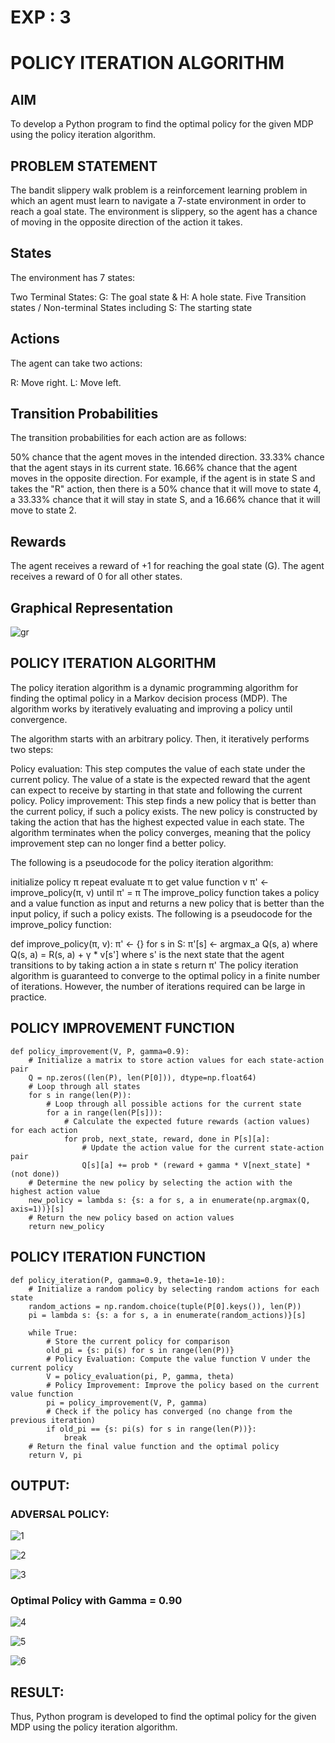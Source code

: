 # EXP : 3


# POLICY ITERATION ALGORITHM

## AIM
To develop a Python program to find the optimal policy for the given MDP using the policy iteration algorithm.

## PROBLEM STATEMENT

The bandit slippery walk problem is a reinforcement learning problem in which an agent must learn to navigate a 7-state environment in order to reach a goal state. The environment is slippery, so the agent has a chance of moving in the opposite direction of the action it takes.

## States

The environment has 7 states:

Two Terminal States: G: The goal state & H: A hole state. Five Transition states / Non-terminal States including S: The starting state

## Actions

The agent can take two actions:


R: Move right. L: Move left.

## Transition Probabilities

The transition probabilities for each action are as follows:

50% chance that the agent moves in the intended direction. 33.33% chance that the agent stays in its current state. 16.66% chance that the agent moves in the opposite direction. For example, if the agent is in state S and takes the "R" action, then there is a 50% chance that it will move to state 4, a 33.33% chance that it will stay in state S, and a 16.66% chance that it will move to state 2.

## Rewards

The agent receives a reward of +1 for reaching the goal state (G). The agent receives a reward of 0 for all other states.


## Graphical Representation


![gr](https://github.com/Manoj21500566/policy-iteration-algorithm/assets/94588708/0849dc4a-6321-4603-8c97-7043fa57a877)



## POLICY ITERATION ALGORITHM


The policy iteration algorithm is a dynamic programming algorithm for finding the optimal policy in a Markov decision process (MDP). The algorithm works by iteratively evaluating and improving a policy until convergence.

The algorithm starts with an arbitrary policy. Then, it iteratively performs two steps:

Policy evaluation: This step computes the value of each state under the current policy. The value of a state is the expected reward that the agent can expect to receive by starting in that state and following the current policy. Policy improvement: This step finds a new policy that is better than the current policy, if such a policy exists. The new policy is constructed by taking the action that has the highest expected value in each state. The algorithm terminates when the policy converges, meaning that the policy improvement step can no longer find a better policy.

The following is a pseudocode for the policy iteration algorithm:

initialize policy π repeat evaluate π to get value function v π' ← improve_policy(π, v) until π' = π The improve_policy function takes a policy and a value function as input and returns a new policy that is better than the input policy, if such a policy exists. The following is a pseudocode for the improve_policy function:

def improve_policy(π, v): π' ← {} for s in S: π'[s] ← argmax_a Q(s, a) where Q(s, a) = R(s, a) + γ * v[s'] where s' is the next state that the agent transitions to by taking action a in state s return π' The policy iteration algorithm is guaranteed to converge to the optimal policy in a finite number of iterations. However, the number of iterations required can be large in practice.


## POLICY IMPROVEMENT FUNCTION


~~~
def policy_improvement(V, P, gamma=0.9):
    # Initialize a matrix to store action values for each state-action pair
    Q = np.zeros((len(P), len(P[0])), dtype=np.float64)
    # Loop through all states
    for s in range(len(P)):
        # Loop through all possible actions for the current state
        for a in range(len(P[s])):
            # Calculate the expected future rewards (action values) for each action
            for prob, next_state, reward, done in P[s][a]:
                # Update the action value for the current state-action pair
                Q[s][a] += prob * (reward + gamma * V[next_state] * (not done))
    # Determine the new policy by selecting the action with the highest action value
    new_policy = lambda s: {s: a for s, a in enumerate(np.argmax(Q, axis=1))}[s]
    # Return the new policy based on action values
    return new_policy
~~~

## POLICY ITERATION FUNCTION
~~~
def policy_iteration(P, gamma=0.9, theta=1e-10):
    # Initialize a random policy by selecting random actions for each state
    random_actions = np.random.choice(tuple(P[0].keys()), len(P))
    pi = lambda s: {s: a for s, a in enumerate(random_actions)}[s]
    
    while True:
        # Store the current policy for comparison
        old_pi = {s: pi(s) for s in range(len(P))}
        # Policy Evaluation: Compute the value function V under the current policy
        V = policy_evaluation(pi, P, gamma, theta)
        # Policy Improvement: Improve the policy based on the current value function
        pi = policy_improvement(V, P, gamma)
        # Check if the policy has converged (no change from the previous iteration)
        if old_pi == {s: pi(s) for s in range(len(P))}:
            break
    # Return the final value function and the optimal policy
    return V, pi
~~~
## OUTPUT:

### ADVERSAL POLICY:

![1](https://github.com/Manoj21500566/policy-iteration-algorithm/assets/94588708/32b67693-1807-45da-aa96-3225a771c8be)

![2](https://github.com/Manoj21500566/policy-iteration-algorithm/assets/94588708/13ab7e0b-ea8d-4d2c-93d3-04f71db6ab5e)

![3](https://github.com/Manoj21500566/policy-iteration-algorithm/assets/94588708/ee8b3f42-b43b-45cc-874b-ae0f3cb7ded4)

### Optimal Policy with Gamma = 0.90

![4](https://github.com/Manoj21500566/policy-iteration-algorithm/assets/94588708/eb8efa0b-3288-49e3-9b7a-bbc57f6ab221)

![5](https://github.com/Manoj21500566/policy-iteration-algorithm/assets/94588708/fea82100-09df-40c7-9c62-69c0b1a95f05)

![6](https://github.com/Manoj21500566/policy-iteration-algorithm/assets/94588708/a857b4d7-c1c6-422e-92da-7d0d6c190829)


## RESULT:

Thus, Python program is developed to find the optimal policy for the given MDP using the policy iteration algorithm.


